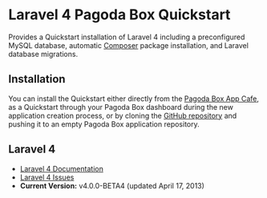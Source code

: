 # Laravel 4 Pagoda Box Quickstart

Provides a Quickstart installation of Laravel 4 including a preconfigured MySQL database, automatic [Composer](http://getcomposer.org) package installation, and Laravel database migrations.

## Installation

You can install the Quickstart either directly from the [Pagoda Box App Cafe](https://pagodabox.com/cafe/briankiewel/laravel-4), as a Quickstart through your Pagoda Box dashboard during the new application creation process, or by cloning the [GitHub repository](https://github.com/briankiewel/pagodabox-laravel-4) and pushing it to an empty Pagoda Box application repository.

## Laravel 4

* [Laravel 4 Documentation](http://four.laravel.com)
* [Laravel 4 Issues](https://github.com/laravel/framework/issues)
* **Current Version:** v4.0.0-BETA4 (updated April 17, 2013)
